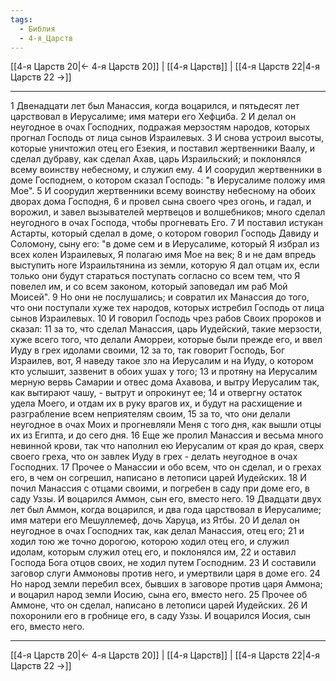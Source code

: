 ```yaml
---
tags:
  - Библия
  - 4-я_Царств
---
```

[[4-я Царств 20|← 4-я Царств 20]] | [[4-я Царств]] | [[4-я Царств 22|4-я Царств 22 →]]

---
1 Двенадцати лет был Манассия, когда воцарился, и пятьдесят лет царствовал в Иерусалиме; имя матери его Хефциба.
2 И делал он неугодное в очах Господних, подражая мерзостям народов, которых прогнал Господь от лица сынов Израилевых.
3 И снова устроил высоты, которые уничтожил отец его Езекия, и поставил жертвенники Ваалу, и сделал дубраву, как сделал Ахав, царь Израильский; и поклонялся всему воинству небесному, и служил ему.
4 И соорудил жертвенники в доме Господнем, о котором сказал Господь: "в Иерусалиме положу имя Мое".
5 И соорудил жертвенники всему воинству небесному на обоих дворах дома Господня,
6 и провел сына своего чрез огонь, и гадал, и ворожил, и завел вызывателей мертвецов и волшебников; много сделал неугодного в очах Господа, чтобы прогневать Его.
7 И поставил истукан Астарты, который сделал в доме, о котором говорил Господь Давиду и Соломону, сыну его: "в доме сем и в Иерусалиме, который Я избрал из всех колен Израилевых, Я полагаю имя Мое на век;
8 и не дам впредь выступить ноге Израильтянина из земли, которую Я дал отцам их, если только они будут стараться поступать согласно со всем тем, что Я повелел им, и со всем законом, который заповедал им раб Мой Моисей".
9 Но они не послушались; и совратил их Манассия до того, что они поступали хуже тех народов, которых истребил Господь от лица сынов Израилевых.
10 И говорил Господь чрез рабов Своих пророков и сказал:
11 за то, что сделал Манассия, царь Иудейский, такие мерзости, хуже всего того, что делали Аморреи, которые были прежде его, и ввел Иуду в грех идолами своими,
12 за то, так говорит Господь, Бог Израилев, вот, Я наведу такое зло на Иерусалим и на Иуду, о котором кто услышит, зазвенит в обоих ушах у того;
13 и протяну на Иерусалим мерную вервь Самарии и отвес дома Ахавова, и вытру Иерусалим так, как вытирают чашу, - вытрут и опрокинут ее;
14 и отвергну остаток удела Моего, и отдам их в руку врагов их, и будут на расхищение и разграбление всем неприятелям своим,
15 за то, что они делали неугодное в очах Моих и прогневляли Меня с того дня, как вышли отцы их из Египта, и до сего дня.
16 Еще же пролил Манассия и весьма много невинной крови, так что наполнил ею Иерусалим от края до края, сверх своего греха, что он завлек Иуду в грех - делать неугодное в очах Господних.
17 Прочее о Манассии и обо всем, что он сделал, и о грехах его, в чем он согрешил, написано в летописи царей Иудейских.
18 И почил Манассия с отцами своими, и погребен в саду при доме его, в саду Уззы. И воцарился Аммон, сын его, вместо него.
19 Двадцати двух лет был Аммон, когда воцарился, и два года царствовал в Иерусалиме; имя матери его Мешуллемеф, дочь Харуца, из Ятбы.
20 И делал он неугодное в очах Господних так, как делал Манассия, отец его;
21 и ходил тою же точно дорогою, которою ходил отец его, и служил идолам, которым служил отец его, и поклонялся им,
22 и оставил Господа Бога отцов своих, не ходил путем Господним.
23 И составили заговор слуги Аммоновы против него, и умертвили царя в доме его.
24 Но народ земли перебил всех, бывших в заговоре против царя Аммона; и воцарил народ земли Иосию, сына его, вместо него.
25 Прочее об Аммоне, что он сделал, написано в летописи царей Иудейских.
26 И похоронили его в гробнице его, в саду Уззы. И воцарился Иосия, сын его, вместо него.

---
[[4-я Царств 20|← 4-я Царств 20]] | [[4-я Царств]] | [[4-я Царств 22|4-я Царств 22 →]]
